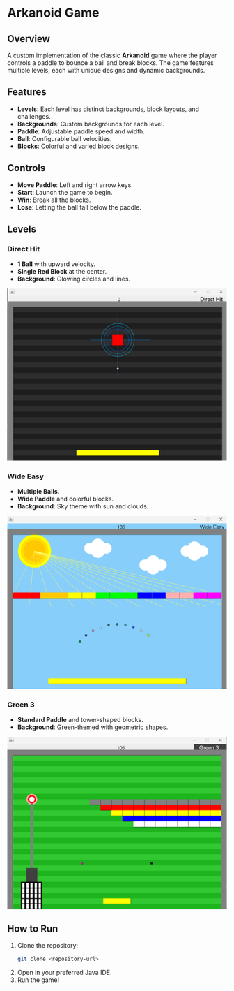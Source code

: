 # Arkanoid Game

## Overview
A custom implementation of the classic **Arkanoid** game where the player controls a paddle to bounce a ball and break blocks. The game features multiple levels, each with unique designs and dynamic backgrounds.

## Features
- **Levels**: Each level has distinct backgrounds, block layouts, and challenges.
- **Backgrounds**: Custom backgrounds for each level.
- **Paddle**: Adjustable paddle speed and width.
- **Ball**: Configurable ball velocities.
- **Blocks**: Colorful and varied block designs.

## Controls
- **Move Paddle**: Left and right arrow keys.
- **Start**: Launch the game to begin.
- **Win**: Break all the blocks.
- **Lose**: Letting the ball fall below the paddle.

## Levels
### Direct Hit
- **1 Ball** with upward velocity.
- **Single Red Block** at the center.
- **Background**: Glowing circles and lines.
  
![Direct Hit](pictures/directHitPic)


### Wide Easy
- **Multiple Balls**.
- **Wide Paddle** and colorful blocks.
- **Background**: Sky theme with sun and clouds.
  
![Wide Easy](pictures/wideEasyPic)

### Green 3
- **Standard Paddle** and tower-shaped blocks.
- **Background**: Green-themed with geometric shapes.
  
![Green 3](pictures/green3Pic)


## How to Run
1. Clone the repository:
    ```bash
    git clone <repository-url>
    ```
2. Open in your preferred Java IDE.
3. Run the game!

